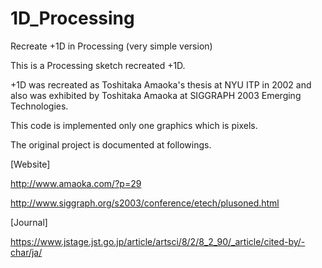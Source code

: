 1D_Processing
=============

Recreate +1D in Processing (very simple version)

This is a Processing sketch recreated +1D.

+1D was recreated as Toshitaka Amaoka's thesis at NYU ITP in 2002 and also was exhibited by Toshitaka Amaoka at SIGGRAPH 2003 Emerging Technologies.

This code is implemented only one graphics which is pixels.

The original project is documented at followings.

[Website]

http://www.amaoka.com/?p=29

http://www.siggraph.org/s2003/conference/etech/plusoned.html

[Journal]

https://www.jstage.jst.go.jp/article/artsci/8/2/8_2_90/_article/cited-by/-char/ja/
